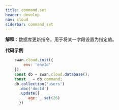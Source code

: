 ```yaml
---
title: command.set
header: develop
nav: cloud
siderbar: command_set
---
```

 
 

**解释**：数据库更新指令，用于将某一字段设置为指定值。

**代码示例**

```js
    swan.cloud.init({
        env: 'envId'
    });
    const db = swan.cloud.database();
    const _ = db.command;
    db.collection('users')
      .doc('docId')
      .update({
          age: _.set(26)
      })
```

